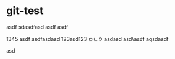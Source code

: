 # git-test

asdf
sdasdfasd
asdf
asdf

1345
asdf
asdfasdasd
123asd123
ㅁㄴㅇ
asdasd
asd\asdf
aqsdasdf

asd
